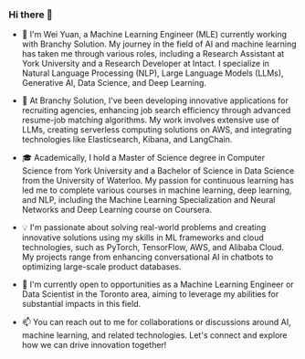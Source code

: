 ### Hi there 👋

- 👋 I'm Wei Yuan, a Machine Learning Engineer (MLE) currently working with Branchy Solution. My journey in the field of AI and machine learning has taken me through various roles, including a Research Assistant at York University and a Research Developer at Intact. I specialize in Natural Language Processing (NLP), Large Language Models (LLMs), Generative AI, Data Science, and Deep Learning.

- 🔭 At Branchy Solution, I've been developing innovative applications for recruiting agencies, enhancing job search efficiency through advanced resume-job matching algorithms. My work involves extensive use of LLMs, creating serverless computing solutions on AWS, and integrating technologies like Elasticsearch, Kibana, and LangChain.

- 🎓 Academically, I hold a Master of Science degree in Computer Science from York University and a Bachelor of Science in Data Science from the University of Waterloo. My passion for continuous learning has led me to complete various courses in machine learning, deep learning, and NLP, including the Machine Learning Specialization and Neural Networks and Deep Learning course on Coursera.

- 💡 I'm passionate about solving real-world problems and creating innovative solutions using my skills in ML frameworks and cloud technologies, such as PyTorch, TensorFlow, AWS, and Alibaba Cloud. My projects range from enhancing conversational AI in chatbots to optimizing large-scale product databases.

- 🌱 I'm currently open to opportunities as a Machine Learning Engineer or Data Scientist in the Toronto area, aiming to leverage my abilities for substantial impacts in this field.

- 📫 You can reach out to me for collaborations or discussions around AI, machine learning, and related technologies. Let's connect and explore how we can drive innovation together!

<!--
**ewayuan/ewayuan** is a ✨ _special_ ✨ repository because its `README.md` (this file) appears on your GitHub profile.

Here are some ideas to get you started:

- 🔭 I’m currently working on ...
- 🌱 I’m currently learning ...
- 👯 I’m looking to collaborate on ...
- 🤔 I’m looking for help with ...
- 💬 Ask me about ...
- 📫 How to reach me: ...
- 😄 Pronouns: ...
- ⚡ Fun fact: ...
-->
